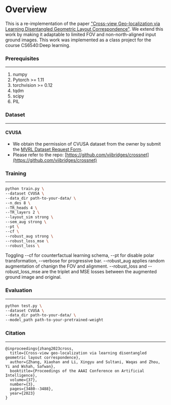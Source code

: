 # Overview
This is a re-implementation of the paper ["Cross-view Geo-localization via Learning Disentangled Geometric Layout Correspondence"](https://arxiv.org/abs/2212.04074). We extend this work by making it adaptable to limited FOV and non-north-aligned input ground images. This work was implemented as a class project for the course CS6540:Deep learning.

### Prerequisites
---
1. numpy
2. Pytorch >= 1.11
3. torchvision >= 0.12
4. tqdm
5. scipy
6. PIL


### Dataset
---
#### CVUSA

- We obtain the permission of CVUSA dataset from the owner by submit the [MVRL Dataset Request Form](https://mvrl.cse.wustl.edu/datasets/cvusa/).
- Please refer to the repo: [https://github.com/viibridges/crossnet](https://github.com/viibridges/crossnet)


### Training
---
```bash
python train.py \
--dataset CVUSA \
--data_dir path-to-your-data/ \
--n_des 8 \
--TR_heads 4 \
--TR_layers 2 \
--layout_sim strong \
--sem_aug strong \
--pt \
--cf \
--robust_aug strong \
--robust_loss_mse \
--robust_loss \
```
Toggling --cf for counterfactual learning schema, --pt for disable polar transformation, --verbose for progressive bar. --robust_aug applies random augmentation of chanign the FOV and alignment. --robust_loss and --robust_loss_mse are the triplet and MSE losses between the augmented ground image and original.
### Evaluation
---
```bash
python test.py \
--dataset CVUSA \
--data_dir path-to-your-data/ \
--model_path path-to-your-pretrained-weight
```

### Citation
---
```
@inproceedings{zhang2023cross,
  title={Cross-view geo-localization via learning disentangled geometric layout correspondence},
  author={Zhang, Xiaohan and Li, Xingyu and Sultani, Waqas and Zhou, Yi and Wshah, Safwan},
  booktitle={Proceedings of the AAAI Conference on Artificial Intelligence},
  volume={37},
  number={3},
  pages={3480--3488},
  year={2023}
}
```
